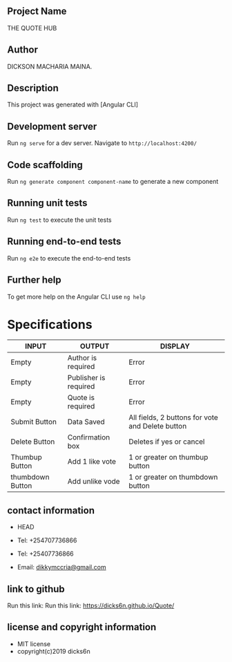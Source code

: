 ## Project Name

 THE QUOTE HUB

## Author

DICKSON MACHARIA MAINA.

## Description

This project was generated with [Angular CLI]

## Development server

Run `ng serve` for a dev server. Navigate to `http://localhost:4200/`

## Code scaffolding

Run `ng generate component component-name` to generate a new component

## Running unit tests

Run `ng test` to execute the unit tests

## Running end-to-end tests

Run `ng e2e` to execute the end-to-end tests

## Further help

To get more help on the Angular CLI use `ng help`

# Specifications
|INPUT|OUTPUT|DISPLAY|
|-----|------|-------|
|Empty|Author is required|Error|
|Empty|Publisher is required|Error|
|Empty|Quote is required|Error|
|Submit Button|Data Saved|All fields, 2 buttons for vote and Delete button|
|Delete Button|Confirmation box|Deletes if yes or cancel|
|Thumbup Button|Add 1 like vote|1 or greater on thumbup button|
|thumbdown Button|Add unlike vode|1 or greater on thumbdown button


## contact information

* HEAD
* Tel: +254707736866

* Tel: +25407736866
* Email: dikkymccria@gmail.com

## link to github
Run this link: Run this link: https://dicks6n.github.io/Quote/

## license and copyright information

* MIT license
* copyright(c)2019 dicks6n
